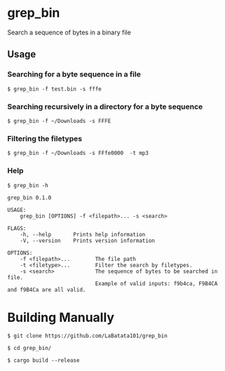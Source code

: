 # grep_bin
Search a sequence of bytes in a binary file

## Usage
### Searching for a byte sequence in a file
`$ grep_bin -f test.bin -s fffe`

### Searching recursively in a directory for a byte sequence
`$ grep_bin -f ~/Downloads -s FFFE`

### Filtering the filetypes
`$ grep_bin -f ~/Downloads -s FFfe0000  -t mp3`

### Help
```
$ grep_bin -h

grep_bin 0.1.0

USAGE:
    grep_bin [OPTIONS] -f <filepath>... -s <search>

FLAGS:
    -h, --help       Prints help information
    -V, --version    Prints version information

OPTIONS:
    -f <filepath>...        The file path
    -t <filetype>...        Filter the search by filetypes.
    -s <search>             The sequence of bytes to be searched in file.
                            Example of valid inputs: f9b4ca, F9B4CA and f9B4Ca are all valid.
```

# Building Manually
`$ git clone https://github.com/LaBatata101/grep_bin`

`$ cd grep_bin/`

`$ cargo build --release`